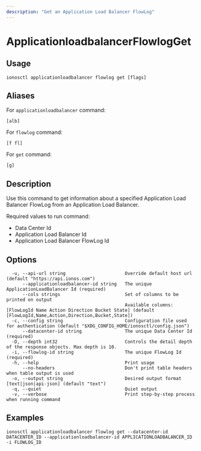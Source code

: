 ```yaml
---
description: "Get an Application Load Balancer FlowLog"
---
```


# ApplicationloadbalancerFlowlogGet

## Usage

```text
ionosctl applicationloadbalancer flowlog get [flags]
```

## Aliases

For `applicationloadbalancer` command:

```text
[alb]
```

For `flowlog` command:

```text
[f fl]
```

For `get` command:

```text
[g]
```

## Description

Use this command to get information about a specified Application Load Balancer FlowLog from an Application Load Balancer.

Required values to run command:

* Data Center Id
* Application Load Balancer Id
* Application Load Balancer FlowLog Id

## Options

```text
  -u, --api-url string                      Override default host url (default "https://api.ionos.com")
      --applicationloadbalancer-id string   The unique ApplicationLoadBalancer Id (required)
      --cols strings                        Set of columns to be printed on output 
                                            Available columns: [FlowLogId Name Action Direction Bucket State] (default [FlowLogId,Name,Action,Direction,Bucket,State])
  -c, --config string                       Configuration file used for authentication (default "$XDG_CONFIG_HOME/ionosctl/config.json")
      --datacenter-id string                The unique Data Center Id (required)
  -D, --depth int32                         Controls the detail depth of the response objects. Max depth is 10.
  -i, --flowlog-id string                   The unique FlowLog Id (required)
  -h, --help                                Print usage
      --no-headers                          Don't print table headers when table output is used
  -o, --output string                       Desired output format [text|json|api-json] (default "text")
  -q, --quiet                               Quiet output
  -v, --verbose                             Print step-by-step process when running command
```

## Examples

```text
ionosctl applicationloadbalancer flowlog get --datacenter-id DATACENTER_ID --applicationloadbalancer-id APPLICATIONLOADBALANCER_ID -i FLOWLOG_ID
```

